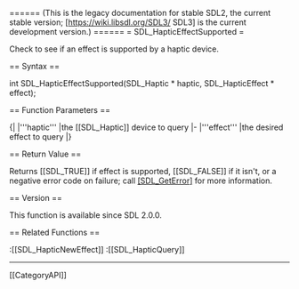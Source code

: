 ====== (This is the legacy documentation for stable SDL2, the current stable version; [https://wiki.libsdl.org/SDL3/ SDL3] is the current development version.) ======
= SDL_HapticEffectSupported =

Check to see if an effect is supported by a haptic device.

== Syntax ==

<syntaxhighlight lang='c'>
int SDL_HapticEffectSupported(SDL_Haptic * haptic,
                              SDL_HapticEffect *
                              effect);
</syntaxhighlight>

== Function Parameters ==

{|
|'''haptic'''
|the [[SDL_Haptic]] device to query
|-
|'''effect'''
|the desired effect to query
|}

== Return Value ==

Returns [[SDL_TRUE]] if effect is supported, [[SDL_FALSE]] if it isn't, or
a negative error code on failure; call [[SDL_GetError]]() for more
information.

== Version ==

This function is available since SDL 2.0.0.

== Related Functions ==

:[[SDL_HapticNewEffect]]
:[[SDL_HapticQuery]]

----
[[CategoryAPI]]


